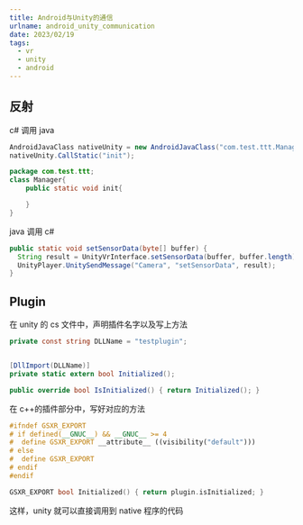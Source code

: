 ```yaml
---
title: Android与Unity的通信
urlname: android_unity_communication
date: 2023/02/19
tags:
  - vr
  - unity
  - android
---
```


## 反射

c# 调用 java

```c#
AndroidJavaClass nativeUnity = new AndroidJavaClass("com.test.ttt.Manager");
nativeUnity.CallStatic("init");
```

```java
package com.test.ttt;
class Manager{
    public static void init{

    }
}
```

java 调用 c#

```java
public static void setSensorData(byte[] buffer) {
  String result = UnityVrInterface.setSensorData(buffer, buffer.length);
  UnityPlayer.UnitySendMessage("Camera", "setSensorData", result);
}
```

## Plugin

在 unity 的 cs 文件中，声明插件名字以及写上方法

```c#
private const string DLLName = "testplugin";


[DllImport(DLLName)]
private static extern bool Initialized();

public override bool IsInitialized() { return Initialized(); }
```

在 c++的插件部分中，写好对应的方法

```c++
#ifndef GSXR_EXPORT
# if defined(__GNUC__) && __GNUC__ >= 4
#  define GSXR_EXPORT __attribute__ ((visibility("default")))
# else
#  define GSXR_EXPORT
# endif
#endif

GSXR_EXPORT bool Initialized() { return plugin.isInitialized; }
```

这样，unity 就可以直接调用到 native 程序的代码

